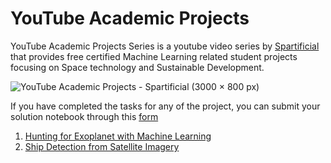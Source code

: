 # YouTube Academic Projects


YouTube Academic Projects Series is a youtube video series by [Spartificial](https://spartificial.com/) that provides free certified Machine Learning related student projects focusing on Space technology and Sustainable Development.


![YouTube Academic Projects - Spartificial (3000 × 800 px)](https://user-images.githubusercontent.com/50978045/188312778-3a699a9c-b4d1-4c4c-ab28-1305bcbf18c2.png)

If you have completed the tasks for any of the project, you can submit your solution notebook through this [form](https://docs.google.com/forms/d/e/1FAIpQLSd0TiEf7SsHMS7dvnkUzUZBiXKq-0Ctv8ejjNjbubR4LHfGtg/viewform)


1. [Hunting for Exoplanet with Machine Learning](https://github.com/Spartificial/yt-acad-projs/blob/main/heml0922-spartificial.ipynb)
2. [Ship Detection from Satellite Imagery]()

